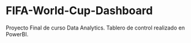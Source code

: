 # FIFA-World-Cup-Dashboard
Proyecto Final de curso Data Analytics. Tablero de control realizado en PowerBI.
